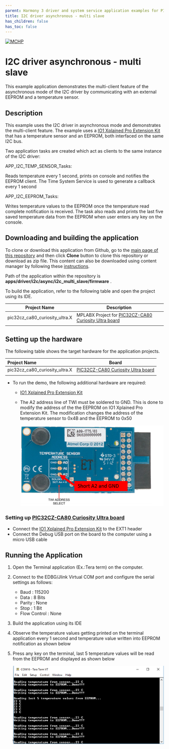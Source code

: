 ```yaml
---
parent: Harmony 3 driver and system service application examples for PIC32CZ-CA80 family
title: I2C driver asynchronous - multi slave 
has_children: false
has_toc: false
---
```


[![MCHP](https://www.microchip.com/ResourcePackages/Microchip/assets/dist/images/logo.png)](https://www.microchip.com)

# I2C driver asynchronous - multi slave

This example application demonstrates the multi-client feature of the asynchronous mode of the I2C driver by communicating with an external EEPROM and a temperature sensor.

## Description

This example uses the I2C driver in asynchronous mode and demonstrates the multi-client feature. The example uses a [IO1 Xplained Pro Extension Kit](https://www.microchip.com/developmenttools/ProductDetails/ATIO1-XPRO) that has a temperature sensor and an EEPROM, both interfaced on the same I2C bus.

Two application tasks are created which act as clients to the same instance of the I2C driver:

APP_I2C_TEMP_SENSOR_Tasks:

Reads temperature every 1 second, prints on console and notifies the EEPROM client. The Time System Service is used to generate a callback every 1 second

APP_I2C_EEPROM_Tasks:

Writes temperature values to the EEPROM once the temperature read complete notification is received. The task also reads and prints the last five saved temperature data from the EEPROM when user enters any key on the console.

## Downloading and building the application

To clone or download this application from Github, go to the [main page of this repository](https://github.com/Microchip-MPLAB-Harmony/csp_apps_pic32cz_ca) and then click **Clone** button to clone this repository or download as zip file.
This content can also be downloaded using content manager by following these [instructions](https://github.com/Microchip-MPLAB-Harmony/contentmanager/wiki).

Path of the application within the repository is **apps/driver/i2c/async/i2c_multi_slave/firmware** .

To build the application, refer to the following table and open the project using its IDE.

| Project Name      | Description                                    |
| ----------------- | ---------------------------------------------- |
| pic32cz_ca80_curiosity_ultra.X    | MPLABX Project for [PIC32CZ-CA80 Curiosity Ultra board](https://www.microchip.com/developmenttools/ProductDetails/)|
|||

## Setting up the hardware

The following table shows the target hardware for the application projects.

| Project Name| Board|
|:---------|:---------:|
| pic32cz_ca80_curiosity_ultra.X    | [PIC32CZ-CA80 Curiosity Ultra board](https://www.microchip.com/developmenttools/ProductDetails/)|
|||

- To run the demo, the following additional hardware are required:
  - [IO1 Xplained Pro Extension Kit](https://www.microchip.com/developmenttools/ProductDetails/ATIO1-XPRO)

  - The A2 address line of TWI must be soldered to GND. This is done to modify the address of the the EEPROM on IO1 Xplained Pro Extension Kit. The modification changes the address of the temperature sensor to 0x4B and the EEPROM to 0x50

    ![output](images/io1_xplained_address_sel.png)

### Setting up [PIC32CZ-CA80 Curiosity Ultra board](https://www.microchip.com/developmenttools/ProductDetails/)

- Connect the [IO1 Xplained Pro Extension Kit](https://www.microchip.com/developmenttools/ProductDetails/ATIO1-XPRO) to the EXT1 header
- Connect the Debug USB port on the board to the computer using a micro USB cable

## Running the Application

1. Open the Terminal application (Ex.:Tera term) on the computer.
2. Connect to the EDBG/Jlink Virtual COM port and configure the serial settings as follows:
    - Baud : 115200
    - Data : 8 Bits
    - Parity : None
    - Stop : 1 Bit
    - Flow Control : None
3. Build the application using its IDE
4. Observe the temperature values getting printed on the terminal application every 1 second and temperature value written into EEPROM notification as shown below
5. Press any key on the terminal, last 5 temperature values will be read from the EEPROM and displayed as shown below

    ![output](images/output.png)
